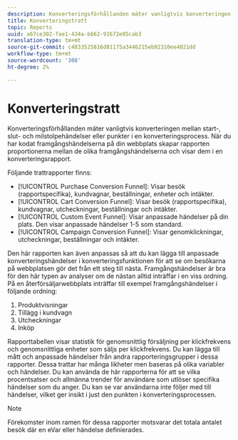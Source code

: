 ```yaml
---
description: Konverteringsförhållanden mäter vanligtvis konverteringen mellan start-, slut- och milstolpehändelser eller punkter i en konverteringsprocess. När du har kodat framgångshändelserna på din webbplats skapar rapporten proportionerna mellan de olika framgångshändelserna och visar dem i en konverteringsrapport.
title: Konverteringstratt
topic: Reports
uuid: a67ce302-fae1-434a-b662-91672e85cab3
translation-type: tm+mt
source-git-commit: c4833525816d81175a3446215eb92310ee4021dd
workflow-type: tm+mt
source-wordcount: '308'
ht-degree: 2%

---
```



# Konverteringstratt

Konverteringsförhållanden mäter vanligtvis konverteringen mellan start-, slut- och milstolpehändelser eller punkter i en konverteringsprocess. När du har kodat framgångshändelserna på din webbplats skapar rapporten proportionerna mellan de olika framgångshändelserna och visar dem i en konverteringsrapport.

Följande trattrapporter finns:

* [!UICONTROL Purchase Conversion Funnel]: Visar besök (rapportspecifika), kundvagnar, beställningar, enheter och intäkter.
* [!UICONTROL Cart Conversion Funnel]: Visar besök (rapportspecifika), kundvagnar, utcheckningar, beställningar och intäkter.
* [!UICONTROL Custom Event Funnel]: Visar anpassade händelser på din plats. Den visar anpassade händelser 1-5 som standard.
* [!UICONTROL Campaign Conversion Funnel]: Visar genomklickningar, utcheckningar, beställningar och intäkter.

Den här rapporten kan även anpassas så att du kan lägga till anpassade konverteringshändelser i konverteringsfunktionen för att se om besökarna på webbplatsen gör det från ett steg till nästa. Framgångshändelser är bra för den här typen av analyser om de nästan alltid inträffar i en viss ordning. På en återförsäljarwebbplats inträffar till exempel framgångshändelser i följande ordning:

1. Produktvisningar
2. Tillägg i kundvagn
3. Utcheckningar
4. Inköp

Rapporttabellen visar statistik för genomsnittlig försäljning per klickfrekvens och genomsnittliga enheter som säljs per klickfrekvens. Du kan lägga till mått och anpassade händelser från andra rapporteringsgrupper i dessa rapporter. Dessa trattar har många likheter men baseras på olika variabler och händelser. Du kan använda de här rapporterna för att se vilka procentsatser och allmänna trender för användare som utlöser specifika händelser som du anger. Du kan se var användarna inte följer med till händelser, vilket ger insikt i just den punkten i konverteringsprocessen.

>[!NOTE]
>
>Förekomster inom ramen för dessa rapporter motsvarar det totala antalet besök där en eVar eller händelse definierades.

